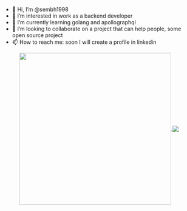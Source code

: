 - 👋 Hi, I’m @sembh1998
- 👀 I’m interested in work as a backend developer
- 🌱 I’m currently learning golang and apollographql
- 💞️ I’m looking to collaborate on a project that can help people, some open source project
- 📫 How to reach me: soon I will create a profile in linkedin

<div align="center">
  <a href="https://github.com/sembh1998/github-readme-stats">
    <img width="400" align="center" src="https://github-readme-stats.anuraghazra1.vercel.app/api?username=sembh1998&show_icons=true&theme=dark&include_all_commits=true&count_private=true" />
  </a>
  <a href="https://github.com/sembh1998/github-readme-stats">
    <img align="center" src="https://github-readme-stats.anuraghazra1.vercel.app/api/top-langs/?username=sembh1998&layout=compact&langs_count=7&theme=dark&exclude_repo=netflix_web_github_page&hide=html" />
  </a>
</div>

<!---
sembh1998/sembh1998 is a ✨ special ✨ repository because its `README.md` (this file) appears on your GitHub profile.
You can click the Preview link to take a look at your changes.
--->
